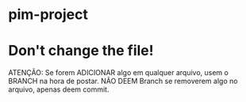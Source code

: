 # pim-project
# Don't change the file!

ATENÇÃO: Se forem ADICIONAR algo em qualquer arquivo, usem o BRANCH na hora de postar.
NÃO DEEM Branch se removerem algo no arquivo, apenas deem commit.
